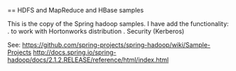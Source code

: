 == HDFS and MapReduce and HBase samples

This is the copy of the Spring hadoop samples. I have add the functionality:
	. to work with Hortonworks distribution
	. Security (Kerberos)
	
See:
	https://github.com/spring-projects/spring-hadoop/wiki/Sample-Projects
	http://docs.spring.io/spring-hadoop/docs/2.1.2.RELEASE/reference/html/index.html
